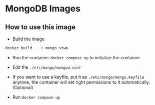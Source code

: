 # MongoDB Images

## How to use this image


- Build the image

```bash
docker build . -t mongo_stwp
```

- Run the container `docker compose up` to initialize the container

- Edit the `./etc/mongo/mongod.conf`

- If you want to use a keyfile, put it as `./etc/mongo/mongo.keyfile` anytime, the container will set right permissions to it automatically. (Optional)

- Run `docker compose up`
